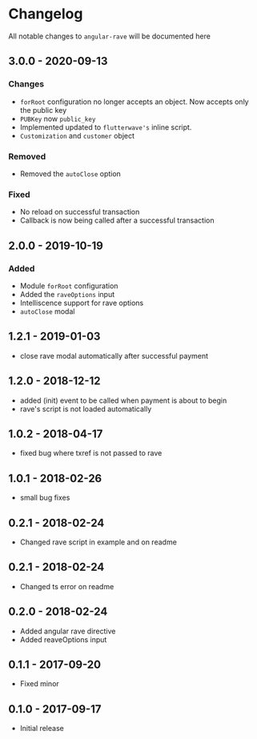 # Changelog

All notable changes to `angular-rave` will be documented here

## 3.0.0 - 2020-09-13
### Changes
- `forRoot` configuration no longer accepts an object. Now accepts only the public key
- `PUBKey` now `public_key`
- Implemented updated to `flutterwave's` inline script.
- `Customization` and `customer` object 

### Removed
- Removed the `autoClose` option

### Fixed
- No reload on successful transaction
- Callback is now being called after a successful transaction

## 2.0.0 - 2019-10-19
### Added
- Module `forRoot` configuration
- Added the `raveOptions` input
- Intelliscence support for rave options
- `autoClose` modal

## 1.2.1 - 2019-01-03
- close rave modal automatically after successful payment

## 1.2.0 - 2018-12-12
- added (init) event to be called when payment is about to begin
- rave's script is not loaded automatically

## 1.0.2 - 2018-04-17
- fixed bug where txref is not passed to rave

## 1.0.1 - 2018-02-26
- small bug fixes

## 0.2.1 - 2018-02-24
- Changed rave script in example and on readme

## 0.2.1 - 2018-02-24
- Changed ts error on readme

## 0.2.0 - 2018-02-24
- Added angular rave directive
- Added reaveOptions input

## 0.1.1 - 2017-09-20
- Fixed minor

## 0.1.0 - 2017-09-17
- Initial release
